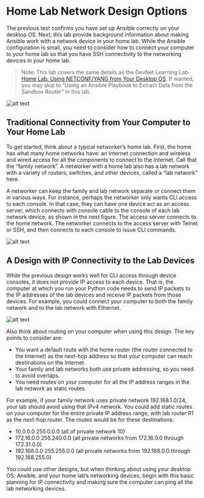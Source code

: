 # Home Lab Network Design Options

The previous test confirms you have set up Ansible correctly on your desktop OS. Next, this lab provide background information about making Ansible work with a network device in your home lab. While the Ansible configuration is small, you need to consider how to connect your computer to your home lab so that you have SSH connectivity to the networking devices in your home lab.

>Note: This lab covers the same details as the DevNet Learning Lab [Home Lab: Using NETCONF/YANG from Your Desktop OS](https://learninglabs.cisco.com/modules/home-lab-desktop/02-netconf-04-home-lab-netconf). If wanted, you may skip to “Using an Ansible Playbook to Extract Data from the Sandbox Router” in this lab.

![alt text](/posts/files/02-ansible-05-home-lab-ansible/assets/images/desktop-5-28.png)

## Traditional Connectivity from Your Computer to Your Home Lab

To get started, think about a typical networker’s home lab. First, the home has what many home networks have: an Internet connection and wireless and wired access for all the components to connect to the Internet. Call that the “family network”. A networker with a home lab also has a lab network with a variety of routers, switches, and other devices, called a “lab network” here.

A networker can keep the family and lab network separate or connect them in various ways. For instance, perhaps the networker only wants CLI access to each console. In that case, they can have one device act as an access server, which connects with console cable to the console of each lab network device, as shown in the next figure. The access server connects to the home network. The networker connects to the access server with Telnet or SSH, and then connects to each console to issue CLI commands.

![alt text](/posts/files/02-ansible-05-home-lab-ansible/assets/images/desktop-5-29.png)

## A Design with IP Connectivity to the Lab Devices

While the previous design works well for CLI access through device consoles, it does not provide IP access to each device. That is, the computer at which you run your Python code needs to send IP packets to the IP addresses of the lab devices and receive IP packets from those devices. For example, you could connect your computer to both the family network and to the lab network with Ethernet.

![alt text](/posts/files/02-ansible-05-home-lab-ansible/assets/images/desktop-5-30.png)

Also think about routing on your computer when using this design. The key points to consider are:

-   You want a default route with the home router (the router connected to the Internet) as the next-hop address so that your computer can reach destinations on the Internet.
-   Your family and lab networks both use private addressing, so you need to avoid overlaps.
-   You need routes on your computer for all the IP address ranges in the lab network as static routes.

For example, if your family network uses private network 192.168.1.0/24, your lab should avoid using that IPv4 network. You could add static routes on your computer for the entire private IP address range, with lab router R1 as the next-hop router. The routes would be for these destinations:

-   10.0.0.0 255.0.0.0 (all of private network 10)
-   172.16.0.0 255.240.0.0 (all private networks from 172.16.0.0 through 172.31.0.0)
-   192.168.0.0 255.255.0.0 (all private networks from 192.168.0.0 through 192.168.255.0)

You could use other designs, but when thinking about using your desktop OS, Ansible, and your home lab’s networking devices, begin with this basic planning for IP connectivity and making sure the computer can ping all the lab networking devices.
